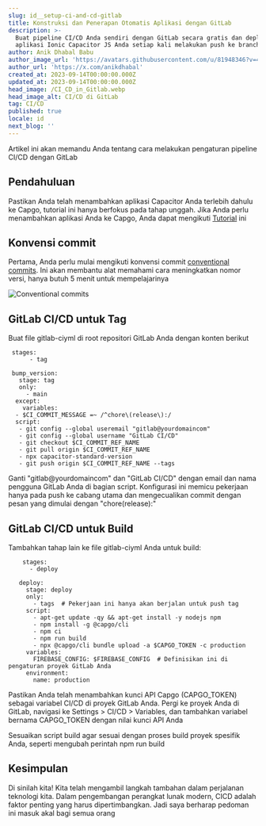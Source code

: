```yaml
---
slug: id__setup-ci-and-cd-gitlab
title: Konstruksi dan Penerapan Otomatis Aplikasi dengan GitLab
description: >-
  Buat pipeline CI/CD Anda sendiri dengan GitLab secara gratis dan deploy
  aplikasi Ionic Capacitor JS Anda setiap kali melakukan push ke branch utama.
author: Anik Dhabal Babu
author_image_url: 'https://avatars.githubusercontent.com/u/81948346?v=4'
author_url: 'https://x.com/anikdhabal'
created_at: 2023-09-14T00:00:00.000Z
updated_at: 2023-09-14T00:00:00.000Z
head_image: /CI_CD_in_Gitlab.webp
head_image_alt: CI/CD di GitLab
tag: CI/CD
published: true
locale: id
next_blog: ''
---
```


Artikel ini akan memandu Anda tentang cara melakukan pengaturan pipeline CI/CD dengan GitLab

## Pendahuluan

Pastikan Anda telah menambahkan aplikasi Capacitor Anda terlebih dahulu ke Capgo, tutorial ini hanya berfokus pada tahap unggah. Jika Anda perlu menambahkan aplikasi Anda ke Capgo, Anda dapat mengikuti [Tutorial](https://capgoapp/blog/update-your-capacitor-apps-seamlessly-using-capacitor-updater/) ini

## Konvensi commit

Pertama, Anda perlu mulai mengikuti konvensi commit [conventional commits](https://wwwconventionalcommitsorg/en/v100/). Ini akan membantu alat memahami cara meningkatkan nomor versi, hanya butuh 5 menit untuk mempelajarinya

![Conventional commits](/conventional_commitswebp)

## GitLab CI/CD untuk Tag

Buat file gitlab-ciyml di root repositori GitLab Anda dengan konten berikut

      
     stages:
          - tag

     bump_version:
       stage: tag
       only:
         - main
      except:
        variables:
      - $CI_COMMIT_MESSAGE =~ /^chore\(release\):/
      script:
       - git config --global useremail "gitlab@yourdomaincom"
       - git config --global username "GitLab CI/CD"
       - git checkout $CI_COMMIT_REF_NAME
       - git pull origin $CI_COMMIT_REF_NAME
       - npx capacitor-standard-version
       - git push origin $CI_COMMIT_REF_NAME --tags

Ganti "gitlab@yourdomaincom" dan "GitLab CI/CD" dengan email dan nama pengguna GitLab Anda di bagian script. Konfigurasi ini memicu pekerjaan hanya pada push ke cabang utama dan mengecualikan commit dengan pesan yang dimulai dengan "chore(release):"

## GitLab CI/CD untuk Build

Tambahkan tahap lain ke file gitlab-ciyml Anda untuk build:

        stages:
          - deploy

       deploy:
         stage: deploy
         only:
           - tags  # Pekerjaan ini hanya akan berjalan untuk push tag
         script:
           - apt-get update -qy && apt-get install -y nodejs npm
           - npm install -g @capgo/cli
           - npm ci
           - npm run build
           - npx @capgo/cli bundle upload -a $CAPGO_TOKEN -c production
         variables:
           FIREBASE_CONFIG: $FIREBASE_CONFIG  # Definisikan ini di pengaturan proyek GitLab Anda
         environment:
           name: production

Pastikan Anda telah menambahkan kunci API Capgo (CAPGO_TOKEN) sebagai variabel CI/CD di proyek GitLab Anda. Pergi ke proyek Anda di GitLab, navigasi ke Settings > CI/CD > Variables, dan tambahkan variabel bernama CAPGO_TOKEN dengan nilai kunci API Anda

Sesuaikan script build agar sesuai dengan proses build proyek spesifik Anda, seperti mengubah perintah npm run build

## Kesimpulan

Di sinilah kita! Kita telah mengambil langkah tambahan dalam perjalanan teknologi kita. Dalam pengembangan perangkat lunak modern, CICD adalah faktor penting yang harus dipertimbangkan. Jadi saya berharap pedoman ini masuk akal bagi semua orang